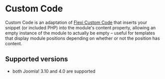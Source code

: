 # Custom Code
Custom Code is an adaptation of [Flexi Custom Code](https://extensions.joomla.org/extension/flexi-custom-code/) that inserts your snippet (or included PHP) into the module's content property, allowing an empty instance of the module to actually be empty – useful for templates that display module positions depending on whether or not the position has content.

## Supported versions
* both Joomla! 3.10 and 4.0 are supported

